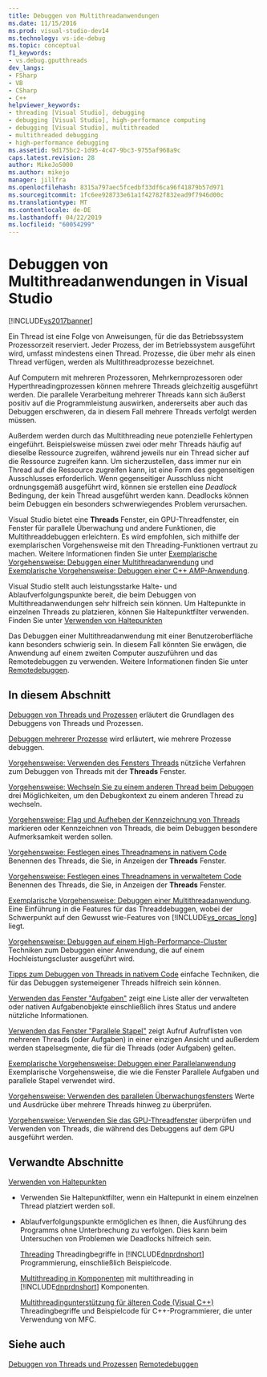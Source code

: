 ```yaml
---
title: Debuggen von Multithreadanwendungen
ms.date: 11/15/2016
ms.prod: visual-studio-dev14
ms.technology: vs-ide-debug
ms.topic: conceptual
f1_keywords:
- vs.debug.gputthreads
dev_langs:
- FSharp
- VB
- CSharp
- C++
helpviewer_keywords:
- threading [Visual Studio], debugging
- debugging [Visual Studio], high-performance computing
- debugging [Visual Studio], multithreaded
- multithreaded debugging
- high-performance debugging
ms.assetid: 9d175bc2-1d95-4c47-9bc3-9755af968a9c
caps.latest.revision: 28
author: MikeJo5000
ms.author: mikejo
manager: jillfra
ms.openlocfilehash: 8315a797aec5fcedbf33df6ca96f41879b57d971
ms.sourcegitcommit: 1fc6ee928733e61a1f42782f832ead9f7946d00c
ms.translationtype: MT
ms.contentlocale: de-DE
ms.lasthandoff: 04/22/2019
ms.locfileid: "60054299"
---
```

# <a name="debug-multithreaded-applications-in-visual-studio"></a>Debuggen von Multithreadanwendungen in Visual Studio
[!INCLUDE[vs2017banner](../includes/vs2017banner.md)]

Ein Thread ist eine Folge von Anweisungen, für die das Betriebssystem Prozessorzeit reserviert. Jeder Prozess, der im Betriebssystem ausgeführt wird, umfasst mindestens einen Thread. Prozesse, die über mehr als einen Thread verfügen, werden als Multithreadprozesse bezeichnet.

 Auf Computern mit mehreren Prozessoren, Mehrkernprozessoren oder Hyperthreadingprozessen können mehrere Threads gleichzeitig ausgeführt werden. Die parallele Verarbeitung mehrerer Threads kann sich äußerst positiv auf die Programmleistung auswirken, andererseits aber auch das Debuggen erschweren, da in diesem Fall mehrere Threads verfolgt werden müssen.

 Außerdem werden durch das Multithreading neue potenzielle Fehlertypen eingeführt. Beispielsweise müssen zwei oder mehr Threads häufig auf dieselbe Ressource zugreifen, während jeweils nur ein Thread sicher auf die Ressource zugreifen kann. Um sicherzustellen, dass immer nur ein Thread auf die Ressource zugreifen kann, ist eine Form des gegenseitigen Ausschlusses erforderlich. Wenn gegenseitiger Ausschluss nicht ordnungsgemäß ausgeführt wird, können sie erstellen eine *Deadlock* Bedingung, der kein Thread ausgeführt werden kann. Deadlocks können beim Debuggen ein besonders schwerwiegendes Problem verursachen.

 Visual Studio bietet eine **Threads** Fenster, ein GPU-Threadfenster, ein Fenster für parallele Überwachung und andere Funktionen, die Multithreaddebuggen erleichtern. Es wird empfohlen, sich mithilfe der exemplarischen Vorgehensweise mit den Threading-Funktionen vertraut zu machen. Weitere Informationen finden Sie unter [Exemplarische Vorgehensweise: Debuggen einer Multithreadanwendung](../debugger/walkthrough-debugging-a-multithreaded-application.md) und [Exemplarische Vorgehensweise: Debuggen einer C++ AMP-Anwendung](http://msdn.microsoft.com/library/40e92ecc-f6ba-411c-960c-b3047b854fb5).

 Visual Studio stellt auch leistungsstarke Halte- und Ablaufverfolgungspunkte bereit, die beim Debuggen von Multithreadanwendungen sehr hilfreich sein können. Um Haltepunkte in einzelnen Threads zu platzieren, können Sie Haltepunktfilter verwenden. Finden Sie unter [Verwenden von Haltepunkten](../debugger/using-breakpoints.md)

 Das Debuggen einer Multithreadanwendung mit einer Benutzeroberfläche kann besonders schwierig sein. In diesem Fall könnten Sie erwägen, die Anwendung auf einem zweiten Computer auszuführen und das Remotedebuggen zu verwenden. Weitere Informationen finden Sie unter [Remotedebuggen](../debugger/remote-debugging.md).

## <a name="in-this-section"></a>In diesem Abschnitt
 [Debuggen von Threads und Prozessen](../debugger/debug-threads-and-processes.md) erläutert die Grundlagen des Debuggens von Threads und Prozessen.

 [Debuggen mehrerer Prozesse](../debugger/debug-multiple-processes.md) wird erläutert, wie mehrere Prozesse debuggen.

 [Vorgehensweise: Verwenden des Fensters Threads](../debugger/how-to-use-the-threads-window.md) nützliche Verfahren zum Debuggen von Threads mit der **Threads** Fenster.

 [Vorgehensweise: Wechseln Sie zu einem anderen Thread beim Debuggen](../debugger/how-to-switch-to-another-thread-while-debugging.md) drei Möglichkeiten, um den Debugkontext zu einem anderen Thread zu wechseln.

 [Vorgehensweise: Flag und Aufheben der Kennzeichnung von Threads](../debugger/how-to-flag-and-unflag-threads.md) markieren oder Kennzeichnen von Threads, die beim Debuggen besondere Aufmerksamkeit werden sollen.

 [Vorgehensweise: Festlegen eines Threadnamens in nativem Code](../debugger/how-to-set-a-thread-name-in-native-code.md) Benennen des Threads, die Sie, in Anzeigen der **Threads** Fenster.

 [Vorgehensweise: Festlegen eines Threadnamens in verwaltetem Code](../debugger/how-to-set-a-thread-name-in-managed-code.md) Benennen des Threads, die Sie, in Anzeigen der **Threads** Fenster.

 [Exemplarische Vorgehensweise: Debuggen einer Multithreadanwendung](../debugger/walkthrough-debugging-a-multithreaded-application.md).
Eine Einführung in die Features für das Threaddebuggen, wobei der Schwerpunkt auf den Gewusst wie-Features von [!INCLUDE[vs_orcas_long](../includes/vs-orcas-long-md.md)] liegt.

 [Vorgehensweise: Debuggen auf einem High-Performance-Cluster](../debugger/how-to-debug-on-a-high-performance-cluster.md) Techniken zum Debuggen einer Anwendung, die auf einem Hochleistungscluster ausgeführt wird.

 [Tipps zum Debuggen von Threads in nativem Code](../debugger/tips-for-debugging-threads-in-native-code.md) einfache Techniken, die für das Debuggen systemeigener Threads hilfreich sein können.

 [Verwenden das Fenster "Aufgaben"](../debugger/using-the-tasks-window.md) zeigt eine Liste aller der verwalteten oder nativen Aufgabenobjekte einschließlich ihres Status und andere nützliche Informationen.

 [Verwenden das Fenster "Parallele Stapel"](../debugger/using-the-parallel-stacks-window.md) zeigt Aufruf Aufruflisten von mehreren Threads (oder Aufgaben) in einer einzigen Ansicht und außerdem werden stapelsegmente, die für die Threads (oder Aufgaben) gelten.

 [Exemplarische Vorgehensweise: Debuggen einer Parallelanwendung](../debugger/walkthrough-debugging-a-parallel-application.md) Exemplarische Vorgehensweise, die wie die Fenster Parallele Aufgaben und parallele Stapel verwendet wird.

 [Vorgehensweise: Verwenden des parallelen Überwachungsfensters](../debugger/how-to-use-the-parallel-watch-window.md) Werte und Ausdrücke über mehrere Threads hinweg zu überprüfen.

 [Vorgehensweise: Verwenden Sie das GPU-Threadfenster](../debugger/how-to-use-the-gpu-threads-window.md) überprüfen und Verwenden von Threads, die während des Debuggens auf dem GPU ausgeführt werden.

## <a name="related-sections"></a>Verwandte Abschnitte

[Verwenden von Haltepunkten](../debugger/using-breakpoints.md)
- Verwenden Sie Haltepunktfilter, wenn ein Haltepunkt in einem einzelnen Thread platziert werden soll.

- Ablaufverfolgungspunkte ermöglichen es Ihnen, die Ausführung des Programms ohne Unterbrechung zu verfolgen. Dies kann beim Untersuchen von Problemen wie Deadlocks hilfreich sein.

  [Threading](http://msdn.microsoft.com/library/7b46a7d9-c6f1-46d1-a947-ae97471bba87) Threadingbegriffe in [!INCLUDE[dnprdnshort](../includes/dnprdnshort-md.md)] Programmierung, einschließlich Beispielcode.

  [Multithreading in Komponenten](http://msdn.microsoft.com/library/2fc31e68-fb71-4544-b654-0ce720478779) mit multithreading in [!INCLUDE[dnprdnshort](../includes/dnprdnshort-md.md)] Komponenten.

  [Multithreadingunterstützung für älteren Code (Visual C++)](http://msdn.microsoft.com/library/24425b1f-5031-4c6b-aac7-017115a40e7c) Threadingbegriffe und Beispielcode für C++-Programmierer, die unter Verwendung von MFC.

## <a name="see-also"></a>Siehe auch
 [Debuggen von Threads und Prozessen](../debugger/debug-threads-and-processes.md) [Remotedebuggen](../debugger/remote-debugging.md)
